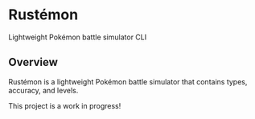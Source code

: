 # Rustémon
Lightweight Pokémon battle simulator CLI

## Overview
Rustémon is a lightweight Pokémon battle simulator that contains types, accuracy, and levels.

This project is a work in progress!